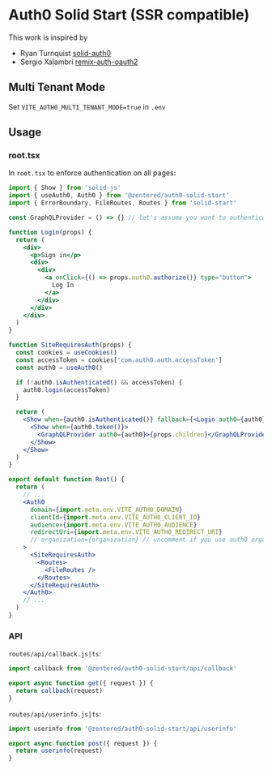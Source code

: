 # Auth0 Solid Start (SSR compatible)

This work is inspired by

- Ryan Turnquist [solid-auth0](https://github.com/rturnq/solid-auth0)
- Sergio Xalambrí
  [remix-auth-oauth2](https://github.com/sergiodxa/remix-auth-oauth2)

## Multi Tenant Mode

Set `VITE_AUTH0_MULTI_TENANT_MODE=true` in `.env`

## Usage

### root.tsx

In `root.tsx` to enforce authentication on all pages:

```jsx
import { Show } from 'solid-js'
import { useAuth0, Auth0 } from '@zentered/auth0-solid-start'
import { ErrorBoundary, FileRoutes, Routes } from 'solid-start'

const GraphQLProvider = () => {} // let's assume you want to authenticate graphql requests

function Login(props) {
  return (
    <div>
      <p>Sign in</p>
      <div>
        <div>
          <a onClick={() => props.auth0.authorize()} type="button">
            Log In
          </a>
        </div>
      </div>
    </div>
  )
}

function SiteRequiresAuth(props) {
  const cookies = useCookies()
  const accessToken = cookies['com.auth0.auth.accessToken']
  const auth0 = useAuth0()

  if (!auth0.isAuthenticated() && accessToken) {
    auth0.login(accessToken)
  }

  return (
    <Show when={auth0.isAuthenticated()} fallback={<Login auth0={auth0} />}>
      <Show when={auth0.token()}>
        <GraphQLProvider auth0={auth0}>{props.children}</GraphQLProvider>
      </Show>
    </Show>
  )
}

export default function Root() {
  return (
    // ...
    <Auth0
      domain={import.meta.env.VITE_AUTH0_DOMAIN}
      clientId={import.meta.env.VITE_AUTH0_CLIENT_ID}
      audience={import.meta.env.VITE_AUTH0_AUDIENCE}
      redirectUri={import.meta.env.VITE_AUTH0_REDIRECT_URI}
      // organization={organization} // uncomment if you use auth0 organizations
    >
      <SiteRequiresAuth>
        <Routes>
          <FileRoutes />
        </Routes>
      </SiteRequiresAuth>
    </Auth0>
    // ...
  )
}
```

### API

`routes/api/callback.js|ts`:

```js
import callback from '@zentered/auth0-solid-start/api/callback'

export async function get({ request }) {
  return callback(request)
}
```

`routes/api/userinfo.js|ts`:

```js
import userinfo from '@zentered/auth0-solid-start/api/userinfo'

export async function post({ request }) {
  return userinfo(request)
}
```

